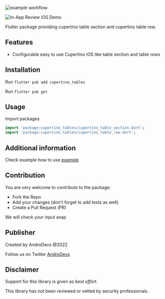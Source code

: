 ![example workflow](https://github.com/esodot/flutter_cupertino_tables/actions/workflows/flutter.yml/badge.svg)

![In-App Review iOS Demo](https://github.com/esodot/flutter_cupertino_tables/blob/master/flutter_cupertino_tables/screenshots/ios.png)

Flutter package providing cupertino table section and cupertino table row.

## Features

- Configurable easy to use Cupertino iOS like table section and table rows

## Installation

Run `flutter pub add cupertino_tables`

Run `flutter pub get`

## Usage

Import packages

```dart
import 'package:cupertino_tables/cupertino_table_section.dart';
import 'package:cupertino_tables/cupertino_table_row.dart';
```

## Additional information

Check example how to use [example](example/README.md)

## Contribution

You are very welcome to contribute to the package:

- Fork the Repo
- Add your changes (don't forget to add tests as well)
- Create a Pull Request (PR)

We will check your input asap

## Publisher

Created by AndroDevs @2022

Follow us on Twitter [AndroDevs](https://twitter.com/AndroDevs)

## Disclaimer

Support for this library is given as _best effort_.

This library has not been reviewed or vetted by security professionals.
